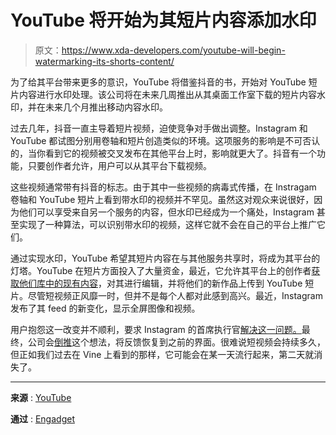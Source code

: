 # YouTube 将开始为其短片内容添加水印

> 原文：<https://www.xda-developers.com/youtube-will-begin-watermarking-its-shorts-content/>

为了给其平台带来更多的意识，YouTube 将借鉴抖音的书，开始对 YouTube 短片内容进行水印处理。该公司将在未来几周推出从其桌面工作室下载的短片内容水印，并在未来几个月推出移动内容水印。

过去几年，抖音一直主导着短片视频，迫使竞争对手做出调整。Instagram 和 YouTube 都试图分别用卷轴和短片创造类似的环境。这项服务的影响是不可否认的，当你看到它的视频被交叉发布在其他平台上时，影响就更大了。抖音有一个功能，只要创作者允许，用户可以从其平台下载视频。

这些视频通常带有抖音的标志。由于其中一些视频的病毒式传播，在 Instragam 卷轴和 YouTube 短片上看到带水印的视频并不罕见。虽然这对观众来说很好，因为他们可以享受来自另一个服务的内容，但水印已经成为一个痛处，Instagram 甚至实现了一种算法，可以识别带水印的视频，这样它就不会在自己的平台上推广它们。

通过实现水印，YouTube 希望其短片内容在与其他服务共享时，将成为其平台的灯塔。YouTube 在短片方面投入了大量资金，最近，它允许其平台上的创作者[获取他们库中的现有内容](https://www.xda-developers.com/youtube-shorts-created-from-videos/)，对其进行编辑，并将他们的新作品上传到 YouTube 短片。尽管短视频正风靡一时，但并不是每个人都对此感到高兴。最近，Instagram 发布了其 feed 的新变化，显示全屏图像和视频。

用户抱怨这一改变并不顺利，要求 Instagram 的首席执行官[解决这一问题。](https://www.xda-developers.com/instagram-boss-takes-to-twitter-to-explain-platform-changes/)最终，公司会[倒推](https://www.xda-developers.com/instagram-reverses-course-on-full-screen-update/)这个想法，将反馈恢复到之前的界面。很难说短视频会持续多久，但正如我们过去在 Vine 上看到的那样，它可能会在某一天流行起来，第二天就消失了。

* * *

**来源** : [YouTube](https://support.google.com/youtube/thread/139221507?hl=en&msgid=175557394)

**通过** : [Engadget](https://www.engadget.com/youtube-watermarking-shorts-videos-080310791.html)